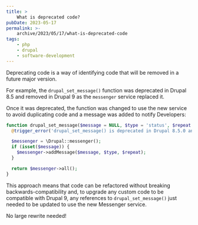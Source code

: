 ```yaml
---
title: >
    What is deprecated code?
pubDate: 2023-05-17
permalink: >-
    archive/2023/05/17/what-is-deprecated-code
tags:
    - php
    - drupal
    - software-development
---
```


Deprecating code is a way of identifying code that will be removed in a future major version.

For example, the `drupal_set_message()` function was deprecated in Drupal 8.5 and removed in Drupal 9 as the `messenger` service replaced it.

Once it was deprecated, the function was changed to use the new service to avoid duplicating code and a message was added to notify Developers:

```php
function drupal_set_message($message = NULL, $type = 'status', $repeat = FALSE) {
  @trigger_error('drupal_set_message() is deprecated in Drupal 8.5.0 and will be removed before Drupal 9.0.0. Use \Drupal\Core\Messenger\MessengerInterface::addMessage() instead. See https://www.drupal.org/node/2774931', E_USER_DEPRECATED);

  $messenger = \Drupal::messenger();
  if (isset($message)) {
    $messenger->addMessage($message, $type, $repeat);
  }

  return $messenger->all();
}
```

This approach means that code can be refactored without breaking backwards-compatibility and, to upgrade any custom code to be compatible with Drupal 9, any references to `drupal_set_message()` just needed to be updated to use the new Messenger service.

No large rewrite needed!
